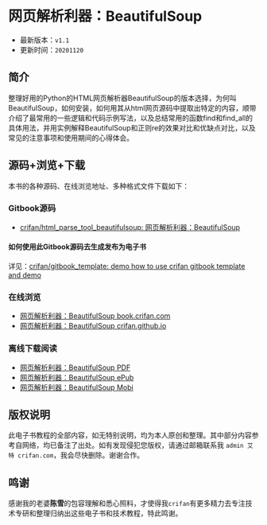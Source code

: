 # 网页解析利器：BeautifulSoup

* 最新版本：`v1.1`
* 更新时间：`20201120`

## 简介

整理好用的Python的HTML网页解析器BeautifulSoup的版本选择，为何叫BeautifulSoup，如何安装，如何用其从html网页源码中提取出特定的内容，顺带介绍了最常用的一些逻辑和代码示例写法，以及总结常用的函数find和find_all的具体用法，并用实例解释BeautifulSoup和正则re的效果对比和优缺点对比，以及常见的注意事项和使用期间的心得体会。

## 源码+浏览+下载

本书的各种源码、在线浏览地址、多种格式文件下载如下：

### Gitbook源码

* [crifan/html_parse_tool_beautifulsoup: 网页解析利器：BeautifulSoup](https://github.com/crifan/html_parse_tool_beautifulsoup)

#### 如何使用此Gitbook源码去生成发布为电子书

详见：[crifan/gitbook_template: demo how to use crifan gitbook template and demo](https://github.com/crifan/gitbook_template)

### 在线浏览

* [网页解析利器：BeautifulSoup book.crifan.com](http://book.crifan.com/books/html_parse_tool_beautifulsoup/website)
* [网页解析利器：BeautifulSoup crifan.github.io](https://crifan.github.io/html_parse_tool_beautifulsoup/website)

### 离线下载阅读

* [网页解析利器：BeautifulSoup PDF](http://book.crifan.com/books/html_parse_tool_beautifulsoup/pdf/html_parse_tool_beautifulsoup.pdf)
* [网页解析利器：BeautifulSoup ePub](http://book.crifan.com/books/html_parse_tool_beautifulsoup/epub/html_parse_tool_beautifulsoup.epub)
* [网页解析利器：BeautifulSoup Mobi](http://book.crifan.com/books/html_parse_tool_beautifulsoup/mobi/html_parse_tool_beautifulsoup.mobi)

## 版权说明

此电子书教程的全部内容，如无特别说明，均为本人原创和整理。其中部分内容参考自网络，均已备注了出处。如有发现侵犯您版权，请通过邮箱联系我 `admin 艾特 crifan.com`，我会尽快删除。谢谢合作。

## 鸣谢

感谢我的老婆**陈雪**的包容理解和悉心照料，才使得我`crifan`有更多精力去专注技术专研和整理归纳出这些电子书和技术教程，特此鸣谢。
